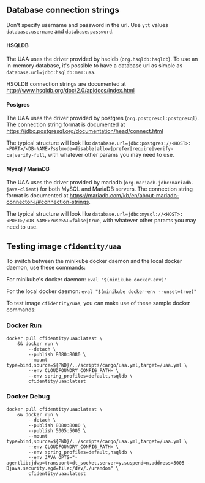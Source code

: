 ## Database connection strings

Don't specify username and password in the url. Use `ytt` values `database.username` and `database.password`.

#### HSQLDB
The UAA uses the driver provided by hsqldb (`org.hsqldb:hsqldb`). To use an in-memory database, it's possible to have a database url as simple as `database.url=jdbc:hsqldb:mem:uaa`.

HSQLDB connection strings are documented at http://www.hsqldb.org/doc/2.0/apidocs/index.html
#### Postgres
The UAA uses the driver provided by postgres (`org.postgresql:postgresql`). The connection string format is documented at https://jdbc.postgresql.org/documentation/head/connect.html

The typical structure will look like `database.url=jdbc:postgres://<HOST>:<PORT>/<DB-NAME>?sslmode=disable|allow|prefer|require|verify-ca|verify-full`, with whatever other params you may need to use.

#### Mysql / MariaDB
The UAA uses the driver provided by mariadb (`org.mariadb.jdbc:mariadb-java-client`) for both MySQL and MariaDB servers. The connection string format is documented at https://mariadb.com/kb/en/about-mariadb-connector-j/#connection-strings.

The typical structure will look like `database.url=jdbc:mysql://<HOST>:<PORT>/<DB-NAME>?useSSL=false|true`, with whatever other params you may need to use.

## Testing image `cfidentity/uaa` 

To switch between the minikube docker daemon and the local docker daemon, use these commands:

For minikube's docker daemon: `eval "$(minikube docker-env)"`

For the local docker daemon: `eval "$(minikube docker-env --unset=true)"`

To test image `cfidentity/uaa`, you can make use of these sample docker commands:

### Docker Run

```shell script
docker pull cfidentity/uaa:latest \
	&& docker run \
		--detach \
		--publish 8080:8080 \
		--mount type=bind,source=${PWD}/../scripts/cargo/uaa.yml,target=/uaa.yml \
		--env CLOUDFOUNDRY_CONFIG_PATH= \
		--env spring_profiles=default,hsqldb \
		cfidentity/uaa:latest
```

### Docker Debug

```shell script
docker pull cfidentity/uaa:latest \
   	&& docker run \
		--detach \
		--publish 8080:8080 \
		--publish 5005:5005 \
		--mount type=bind,source=${PWD}/../scripts/cargo/uaa.yml,target=/uaa.yml \
		--env CLOUDFOUNDRY_CONFIG_PATH= \
		--env spring_profiles=default,hsqldb \
		--env JAVA_OPTS="-agentlib:jdwp=transport=dt_socket,server=y,suspend=n,address=5005 -Djava.security.egd=file:/dev/./urandom" \
		cfidentity/uaa:latest
```
